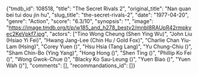 {"tmdb_id": 108518, "title": "The Secret Rivals 2", "original_title": "Nan quan bei tui dou jin hu", "slug_title": "the-secret-rivals-2", "date": "1977-04-20", "genre": "Action", "score": "6.3/10", "synopsis": "", "image": "https://image.tmdb.org/t/p/w185_and_h278_bestv2/mnbI8RAUpR42rmpkyec2KeVpkf7.jpg", "actors": ["Tino Wong Cheung (Shen Ying Wu)", "John Liu (Hsiao Yi Fei)", "Hwang Jang-Lee (Chin Hu / Gold Fox)", "Charlie Chan Yiu-Lam (Hsing)", "Corey Yuen ()", "Hsu Hsia (Tang Lang)", "Yu Chung-Chiu ()", "Sham Chin-Bo (Ying Yang)", "Hong Hong ()", "Shen Ting ()", "Phillip Ko Fei ()", "Wong Gwok-Chue ()", "Blacky Ko Sau-Leung ()", "Yuen Biao ()", "Yuen Wah ()"], "comments": [], "recommandations_id": []}